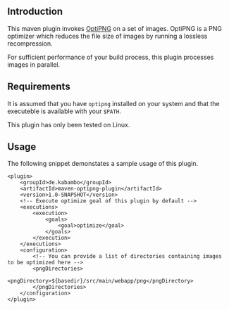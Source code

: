 Introduction
------------
This maven plugin invokes [OptiPNG](http://optipng.sourceforge.net/ "OptiPNG Homepage") on a set of images. OptiPNG is a PNG optimizer which reduces the file size of images by running a lossless recompression.

For sufficient performance of your build process, this plugin processes images in parallel.

Requirements
------------
It is assumed that you have `optipng` installed on your system and that the executeble is available with your `$PATH`.

This plugin has only been tested on Linux.

Usage
-----
The following snippet demonstates a sample usage of this plugin.

	<plugin>
		<groupId>de.kabambo</groupId>
		<artifactId>maven-optipng-plugin</artifactId>
		<version>1.0-SNAPSHOT</version>
		<!-- Execute optimize goal of this plugin by default -->
		<executions>
			<execution>
				<goals>
					<goal>optimize</goal>
				</goals>
			</execution>
		</executions>
		<configuration>
			<!-- You can provide a list of directories containing images to be optimized here -->
			<pngDirectories>
				<pngDirectory>${basedir}/src/main/webapp/png</pngDirectory>
			</pngDirectories>
		</configuration>
	</plugin>

